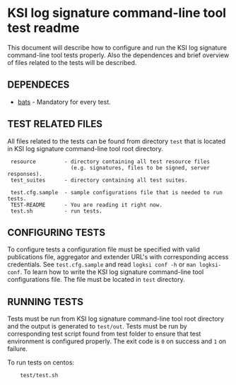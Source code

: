 # KSI log signature command-line tool test readme

 This document will describe how to configure and run the KSI log signature  
 command-line tool tests properly. Also the dependences and brief overview of 
 files related to the tests will be described.


## DEPENDECES

 * [bats](https://github.com/sstephenson/bats) - Mandatory for every test.


## TEST RELATED FILES

 All files related to the tests can be found from directory `test` that is
 located in KSI log signature command-line tool root directory.

```
 resource         - directory containing all test resource files
                    (e.g. signatures, files to be signed, server responses).
 test_suites      - directory containing all test suites.
 
 test.cfg.sample  - sample configurations file that is needed to run tests.
 TEST-README      - You are reading it right now.
 test.sh          - run tests.
```

## CONFIGURING TESTS

 To configure tests a configuration file must be specified with valid
 publications file, aggregator and extender URL's with corresponding access
 credentials. See `test.cfg.sample` and read `logksi conf -h` or `man logksi-conf`.
 To learn how to write the KSI log signature command-line tool configurations file. 
 The file must be located in `test` directory.
 
 
## RUNNING TESTS

 Tests must be run from KSI log signature command-line tool root directory and 
 the output is generated to `test/out`. Tests must be run by corresponding 
 test script found from test folder to ensure that test environment is 
 configured properly. The exit code is `0` on success and `1` on failure.
 
 To run tests on centos:
```
    test/test.sh
```